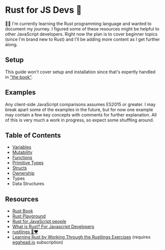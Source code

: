 # Rust for JS Devs 🦀

👋🏽 I'm currently learning the Rust programming language and wanted to document my journey. I figured some of these resources might be helpful to other JavaScript developers. Right now the plan is to cover beginner topics (since I'm brand new to Rust) and I'll be adding more content as I get further along.

## Setup

This guide won't cover setup and installation since that's expertly handled in ["the book"](https://doc.rust-lang.org/book/ch01-00-getting-started.html).

## Examples

Any client-side JavaScript comparisons assumes ES2015 or greater. I may break apart some of the examples in the future, but for now one example may contain a few key concepts with comments for further explanation. All of this is very much a work in progress, so expect some shuffling around.

## Table of Contents

- [Variables](variables/README.md)
- [Mutability](mutability/README.md)
- [Functions](functions/README.md)
- [Primitive Types](primitive-types/README.md)
- [Structs](structs/README.md)
- [Ownership](ownership/README.md)
- Types
- Data Structures

## Resources

- [Rust Book](https://doc.rust-lang.org/book/index.html)
- [Rust Playground](https://play.rust-lang.org/)
- [Rust for JavaScript people](http://rustjs.yoshuawuyts.com/01_introduction.html)
- [What is Rust? For Javascript Developers](https://medium.com/swlh/what-is-rust-c2e43ab91256)
- [rustlings 🦀❤️ ](https://github.com/rust-lang/rustlings)
- [Learning Rust by Working Through the Rustlings Exercises](https://egghead.io/playlists/learning-rust-by-solving-the-rustlings-exercises-a722) (requires [egghead.io](https://egghead.io) subscription)
